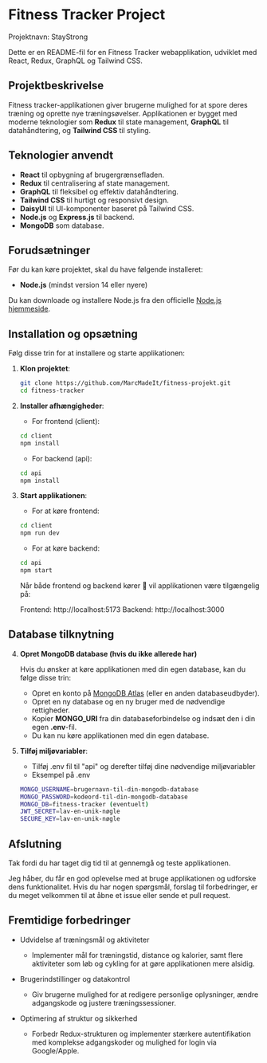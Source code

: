 # Fitness Tracker Project

Projektnavn: StayStrong 

Dette er en README-fil for en Fitness Tracker webapplikation, udviklet med React, Redux, GraphQL og Tailwind CSS.

## Projektbeskrivelse

Fitness tracker-applikationen giver brugerne mulighed for at spore deres træning og oprette nye træningsøvelser. Applikationen er bygget med moderne teknologier som **Redux** til state management, **GraphQL** til datahåndtering, og **Tailwind CSS** til styling.

## Teknologier anvendt

- **React** til opbygning af brugergrænsefladen.
- **Redux** til centralisering af state management.
- **GraphQL** til fleksibel og effektiv datahåndtering.
- **Tailwind CSS** til hurtigt og responsivt design.
- **DaisyUI** til UI-komponenter baseret på Tailwind CSS.
- **Node.js** og **Express.js** til backend.
- **MongoDB** som database.

## Forudsætninger

Før du kan køre projektet, skal du have følgende installeret:

- **Node.js** (mindst version 14 eller nyere)

Du kan downloade og installere Node.js fra den officielle [Node.js hjemmeside](https://nodejs.org/).

## Installation og opsætning

Følg disse trin for at installere og starte applikationen:

1. **Klon projektet**:
   ```bash
   git clone https://github.com/MarcMadeIt/fitness-projekt.git
   cd fitness-tracker
   ```

2. **Installer afhængigheder**:
   - For frontend (client):
   ```bash
   cd client
   npm install
   ```
   - For backend (api):
   ```bash
   cd api
   npm install
   ```

3. **Start applikationen**:
   - For at køre frontend:
   ```bash
   cd client
   npm run dev
   ```
   - For at køre backend:
   ```bash
   cd api
   npm start
   ```


   Når både frontend og backend kører 🥉 vil applikationen være tilgængelig på:


   Frontend: http://localhost:5173
   Backend: http://localhost:3000

   

## Database tilknytning

4. **Opret MongoDB database (hvis du ikke allerede har)**

   Hvis du ønsker at køre applikationen med din egen database, kan du følge disse trin:

      - Opret en konto på [MongoDB Atlas](https://www.mongodb.com/cloud/atlas) (eller en anden databaseudbyder).
      - Opret en ny database og en ny bruger med de nødvendige rettigheder.
      - Kopier **MONGO_URI** fra din databaseforbindelse og indsæt den i din egen **.env**-fil.
      - Du kan nu køre applikationen med din egen database.
   

6. **Tilføj miljøvariabler**:
   - Tilføj .env fil til "api" og derefter tilføj dine nødvendige miljøvariabler 
   - Eksempel på .env
   ```bash
   MONGO_USERNAME=brugernavn-til-din-mongodb-database
   MONGO_PASSWORD=kodeord-til-din-mongodb-database
   MONGO_DB=fitness-tracker (eventuelt)
   JWT_SECRET=lav-en-unik-nøgle
   SECURE_KEY=lav-en-unik-nøgle
   ```


## Afslutning

Tak fordi du har taget dig tid til at gennemgå og teste applikationen.

Jeg håber, du får en god oplevelse med at bruge applikationen og udforske dens funktionalitet. Hvis du har nogen spørgsmål, forslag til forbedringer, er du meget velkommen til at åbne et issue eller sende et pull request.

## Fremtidige forbedringer

- Udvidelse af træningsmål og aktiviteter
   - Implementer mål for træningstid, distance og kalorier, samt flere aktiviteter som løb og cykling for at gøre applikationen mere alsidig.

- Brugerindstillinger og datakontrol
   - Giv brugerne mulighed for at redigere personlige oplysninger, ændre adgangskode og justere træningssessioner.

- Optimering af struktur og sikkerhed
   - Forbedr Redux-strukturen og implementer stærkere autentifikation med komplekse adgangskoder og mulighed for login via Google/Apple.
  

